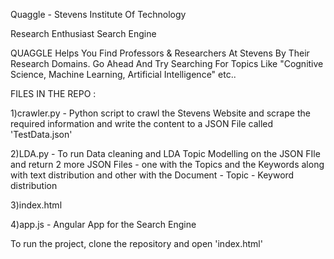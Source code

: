 Quaggle - Stevens Institute Of Technology

Research Enthusiast Search Engine

QUAGGLE Helps You Find Professors & Researchers At Stevens By Their Research Domains.
Go Ahead And Try Searching For Topics Like "Cognitive Science, Machine Learning, Artificial Intelligence" etc..

FILES IN THE REPO :

1)crawler.py - Python script to crawl the Stevens Website and scrape the required information and write the content to a JSON File called 'TestData.json'

2)LDA.py - To run Data cleaning and LDA Topic Modelling on the JSON FIle and return 2 more JSON Files - one with the Topics and the Keywords along with text distribution and other with the Document - Topic - Keyword distribution

3)index.html

4)app.js - Angular App for the Search Engine

To run the project, clone the repository and open 'index.html'
